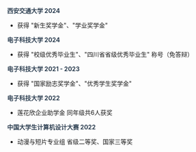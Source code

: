 <span style="color:#2c3e50;"><strong>西安交通大学 2024</strong></span>  
- 获得 "新生奖学金"、"学业奖学金"  

<span style="color:#2c3e50;"><strong>电子科技大学 2024</strong></span>  
- 获得 "校级优秀毕业生"、"四川省省级优秀毕业生" 称号（免答辩）  

<span style="color:#2c3e50;"><strong>电子科技大学 2021 - 2023</strong></span>  
- 获得 "国家励志奖学金"、"优秀学生奖学金"  

<span style="color:#2c3e50;"><strong>电子科技大学 2022</strong></span>  
- 莲花欣企业助学金 同年级共6人获奖  

<span style="color:#2c3e50;"><strong>中国大学生计算机设计大赛 2022</strong></span>  
- 动漫与短片专业组 省级二等奖、国家三等奖  
